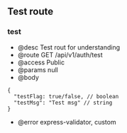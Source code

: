 ## Test route

### test

- @desc Test rout for understanding
- @route GET /api/v1/auth/test
- @access Public
- @params null
- @body

```
{
  "testFlag: true/false, // boolean
  "testMsg": "Test msg" // string
}
```

- @error express-validator, custom
